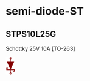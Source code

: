 # semi-diode-ST

## STPS10L25G
Schottky 25V 10A [TO-263]

![STPS10L25G__1__1](/images/semi-diode-OnSemi__MBR0520__1__1.png?raw=true) 

